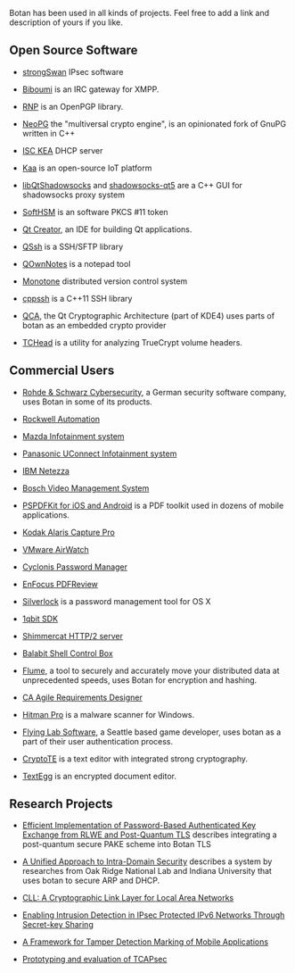 Botan has been used in all kinds of projects. Feel free to add a link and description of yours if you like.

Open Source Software
--------------------------

* [strongSwan](https://www.strongswan.org/) IPsec software

* [Biboumi](https://biboumi.louiz.org/) is an IRC gateway for XMPP.

* [RNP](https://github.com/riboseinc/rnp) is an OpenPGP library.

* [NeoPG](https://neopg.io/) the "multiversal crypto engine", is an opinionated fork of GnuPG written in C++

* [ISC KEA](http://kea.isc.org/docs/kea-guide.html) DHCP server

* [Kaa](https://github.com/kaaproject/kaa) is an open-source IoT platform

* [libQtShadowsocks](https://github.com/shadowsocks/libQtShadowsocks) and [shadowsocks-qt5](https://github.com/shadowsocks/shadowsocks-qt5) are a C++ GUI for shadowsocks proxy system

* [SoftHSM](http://trac.opendnssec.org/wiki/SoftHSM) is an software PKCS #11 token

* [Qt Creator](http://qt.nokia.com/products/developer-tools), an IDE for building Qt applications.

* [QSsh](https://github.com/lvklabs/Qssh) is a SSH/SFTP library

* [QOwnNotes](https://github.com/pbek/QOwnNotes) is a notepad tool

* [Monotone](http://monotone.ca/) distributed version control system

* [cppssh](https://github.com/cdesjardins/cppssh) is a C++11 SSH library 

* [QCA](https://userbase.kde.org/QCA), the Qt Cryptographic Architecture (part of KDE4) uses parts of botan as an embedded crypto provider

* [TCHead](http://16s.us/TCHead/) is a utility for analyzing TrueCrypt volume headers.

Commercial Users
--------------------------------------

* [Rohde & Schwarz Cybersecurity](https://cybersecurity.rohde-schwarz.com),
  a German security software company, uses Botan in some of its products.

* [Rockwell Automation](http://literature.rockwellautomation.com/idc/groups/literature/documents/rm/1756-rm101_-en-p.pdf)

* [Mazda Infotainment system](http://mazdaenduseragreements-copyrights.com/files/LegalDisclosure.pdf)

* [Panasonic UConnect Infotainment system](ftp://ftp.panasonic.com/automotive/legal/UConnect_for_FCA_MY18.pdf)

* [IBM Netezza](https://www.ibm.com/support/knowledgecenter/en/SSULQD_7.1.0/com.ibm.nz.sqltk.doc/r_sqlext_fpe_encrypt_decrypt.html)

* [Bosch Video Management System](http://resource.boschsecurity.com/documents/Bosch_VMS_Open_Sourc_Application_note_enUS_20710840843.pdf)

* [PSPDFKit for iOS and Android](https://pspdfkit.com/acknowledgements/ios/) is a PDF toolkit used in dozens of mobile applications.

* [Kodak Alaris Capture Pro](https://legal.kodakalaris.com/-/media/files/legal/third-party-components-and-provider-terms.pdf?la=en-us)

* [VMware AirWatch](https://www.air-watch.com/downloads/open_source_license_AW-iOS-Content_4.9_GA.txt)

* [Cyclonis Password Manager](https://www.cyclonis.com/additional-terms-conditions-password-manager/)

* [EnFocus PDFReview](http://www.enfocus.com/manuals/UserGuide/PDFReview/01/en-us/common/rev/concept/co_rev_thirdpartylicense.html)

* [Silverlock](http://www.petroules.com/products/silverlock/) is a password management tool for OS X

* [1qbit SDK](http://qdk.1qbit.com/documentation/requirements.html)

* [Shimmercat HTTP/2 server](https://www.shimmercat.com/en/info/open-source/)

* [Balabit Shell Control Box](https://www.balabit.com/documents/scb-latest-guides/en/scb-guide-install/html/appendix-licenses.html)

* [Flume](http://SaratogaData.com), a tool to securely and accurately move 
  your distributed data at unprecedented speeds, uses Botan for encryption
  and hashing.

* [CA Agile Requirements Designer](https://docops.ca.com/ca-agile-requirements-designer/2-0/en/release-notes/acknowledgments-and-license-agreements)

* [Hitman Pro](http://www.surfright.nl/en) is a malware scanner for Windows.

* [Flying Lab Software](http://www.burningsea.com), a Seattle based
  game developer, uses botan as a part of their user authentication
  process.

* [CryptoTE](http://idlebox.net/2009/cryptote/) is a text editor
  with integrated strong cryptography.

* [TextEgg](http://www.textegg.com/) is an encrypted document editor.

Research Projects
-----------------------------------

* [Efficient Implementation of Password-Based Authenticated Key Exchange from RLWE and Post-Quantum TLS](https://eprint.iacr.org/2017/1192) describes integrating a post-quantum secure PAKE scheme into Botan TLS

* [A Unified Approach to Intra-Domain Security](https://www.computer.org/csdl/proceedings/cse/2009/3823/03/3823d219-abs.html)
  describes a system by researches from Oak Ridge National Lab and
  Indiana University that uses botan to secure ARP and DHCP.

* [CLL: A Cryptographic Link Layer for Local Area Networks](http://www.springerlink.com/content/c4681m76808l4621/)

* [Enabling Intrusion Detection in IPsec Protected IPv6 Networks Through Secret-key Sharing](http://www.dtic.mil/dtic/tr/fulltext/u2/a431510.pdf)

* [A Framework for Tamper Detection Marking of Mobile Applications](http://www.cis.udel.edu/~hiper/passages/papers/jochenMILCOM03.pdf)

* [Prototyping and evaluation of TCAPsec](http://www.cs.kau.se/cs/education/courses/davddiss/Uppsatser_2007/D2007-04.pdf)
